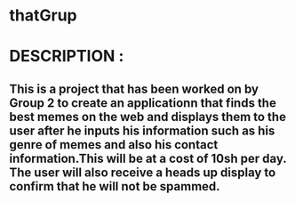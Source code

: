 # thatGrup
# DESCRIPTION :
## This is a project that has been worked on by Group 2 to create an applicationn that finds the best memes on the web and displays them to the user after he inputs his information such as his genre of memes and also his contact information.This will be at a cost of 10sh per day. The user will also receive a heads up display to confirm that he will not be spammed.

